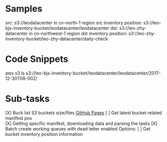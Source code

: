 # Samples
src: s3://leodatacenter in cn-north-1 region
src inventory position: s3://leo-bjs-inventory-bucket/leodatacenter/leodatacenter
dst: s3://leo-zhy-datacenter  in cn-northwest-1 region
dst inventory position: s3://leo-zhy-inventory-bucket/leo-zhy-datacenter/daily-check

# Code Snippets
aws s3 ls s3://leo-bjs-inventory-bucket/leodatacenter/leodatacenter/2017-12-30T08-00Z/

# Sub-tasks
[X] Buck list S3 buckets size/files [GitHub Pages](https://github.com/iceflow/aws-demo/blob/master/s3/cli/s3-stat.sh)
[ ] Get latest bucket related manifest pos  
[X] Getting specific manifest, downloading data and parsing the tasks
[X] Batch create working queues with dead letter enabled
Options:
[ ] Get bucket inventory position information
